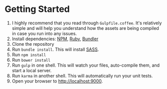 # Getting Started

1. I highly recommend that you read through `Gulpfile.coffee`. It's relatively simple and will help you understand how the assets are being compiled in case you run into any issues.
2. Install dependencies: [NPM](http://npmjs.org), [Ruby](https://www.ruby-lang.org/en/), [Bundler](http://bundler.io/)
3. Clone the repository
4. Run `bundle install`. This will install [SASS](http://sass-lang.com/).
5. Run `npm install`
6. Run `bower install`
7. Run `gulp` in one shell. This will watch your files, auto-compile them, and start a local server.
8. Run `karma` in another shell. This will automatically run your unit tests.
9. Open your browser to [http://localhost:9000](http://localhost:90000).
